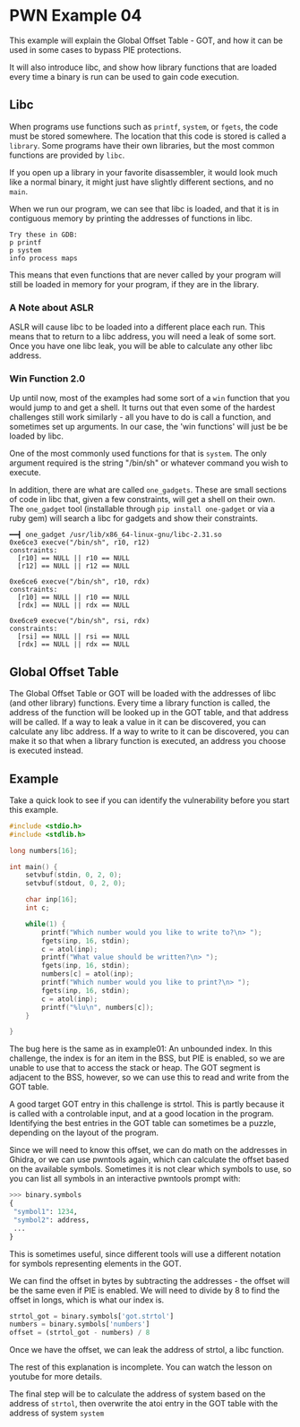 # PWN Example 04

This example will explain the Global Offset Table - GOT, and how it can be used in some cases to bypass PIE protections.

It will also introduce libc, and show how library functions that are loaded every time a binary is run can be used to gain code execution.

## Libc

When programs use functions such as `printf`, `system`, or `fgets`, the code must be stored somewhere. The location that this code is stored is called a `library`. Some programs have their own libraries, but the most common functions are provided by `libc`.

If you open up a library in your favorite disassembler, it would look much like a normal binary, it might just have slightly different sections, and no `main`.

When we run our program, we can see that libc is loaded, and that it is in contiguous memory by printing the addresses of functions in libc.
```
Try these in GDB:
p printf
p system
info process maps
```

This means that even functions that are never called by your program will still be loaded in memory for your program, if they are in the library.

### A Note about ASLR

ASLR will cause libc to be loaded into a different place each run. This means that to return to a libc address, you will need a leak of some sort. Once you have one libc leak, you will be able to calculate any other libc address.

### Win Function 2.0

Up until now, most of the examples had some sort of a `win` function that you would jump to and get a shell. It turns out that even some of the hardest challenges still work similarly - all you have to do is call a function, and sometimes set up arguments. In our case, the 'win functions' will just be be loaded by libc.

One of the most commonly used functions for that is `system`. The only argument required is the string "/bin/sh" or whatever command you wish to execute.

In addition, there are what are called `one_gadgets`. These are small sections of code in libc that, given a few constraints, will get a shell on their own. The `one_gadget` tool (installable through `pip install one-gadget` or via a ruby gem) will search a libc for gadgets and show their constraints.

```
━━┫ one_gadget /usr/lib/x86_64-linux-gnu/libc-2.31.so 
0xe6ce3 execve("/bin/sh", r10, r12)
constraints:
  [r10] == NULL || r10 == NULL
  [r12] == NULL || r12 == NULL

0xe6ce6 execve("/bin/sh", r10, rdx)
constraints:
  [r10] == NULL || r10 == NULL
  [rdx] == NULL || rdx == NULL

0xe6ce9 execve("/bin/sh", rsi, rdx)
constraints:
  [rsi] == NULL || rsi == NULL
  [rdx] == NULL || rdx == NULL
```

## Global Offset Table

The Global Offset Table or GOT will be loaded with the addresses of libc (and other library) functions. Every time a library function is called, the address of the function will be looked up in the GOT table, and that address will be called. If a way to leak a value in it can be discovered, you can calculate any libc address. If a way to write to it can be discovered, you can make it so that when a library function is executed, an address you choose is executed instead.

## Example

Take a quick look to see if you can identify the vulnerability before you start this example.
```c
#include <stdio.h>
#include <stdlib.h>

long numbers[16];

int main() {
    setvbuf(stdin, 0, 2, 0);
    setvbuf(stdout, 0, 2, 0);

    char inp[16];
    int c;

    while(1) {
        printf("Which number would you like to write to?\n> ");
        fgets(inp, 16, stdin);
        c = atol(inp);
        printf("What value should be written?\n> ");
        fgets(inp, 16, stdin);
        numbers[c] = atol(inp);
        printf("Which number would you like to print?\n> ");
        fgets(inp, 16, stdin);
        c = atol(inp);
        printf("%lu\n", numbers[c]);
    }

}
```

The bug here is the same as in example01: An unbounded index. In this challenge, the index is for an item in the BSS, but PIE is enabled, so we are unable to use that to access the stack or heap. The GOT segment is adjacent to the BSS, however, so we can use this to read and write from the GOT table.

A good target GOT entry in this challenge is strtol. This is partly because it is called with a controlable input, and at a good location in the program. Identifying the best entries in the GOT table can sometimes be a puzzle, depending on the layout of the program.

Since we will need to know this offset, we can do math on the addresses in Ghidra, or we can use pwntools again, which can calculate the offset based on the available symbols. Sometimes it is not clear which symbols to use, so you can list all symbols in an interactive pwntools prompt with:
```python
>>> binary.symbols
{
 "symbol1": 1234,
 "symbol2": address,
 ...
}
```

This is sometimes useful, since different tools will use a different notation for symbols representing elements in the GOT.

We can find the offset in bytes by subtracting the addresses - the offset will be the same even if PIE is enabled. We will need to divide by 8 to find the offset in longs, which is what our index is.
```python
strtol_got = binary.symbols['got.strtol']
numbers = binary.symbols['numbers']
offset = (strtol_got - numbers) / 8
```

Once we have the offset, we can leak the address of strtol, a libc function.

The rest of this explanation is incomplete. You can watch the lesson on youtube for more details.

The final step will be to calculate the address of system based on the address of `strtol`, then overwrite the atoi entry in the GOT table with the address of system `system`
